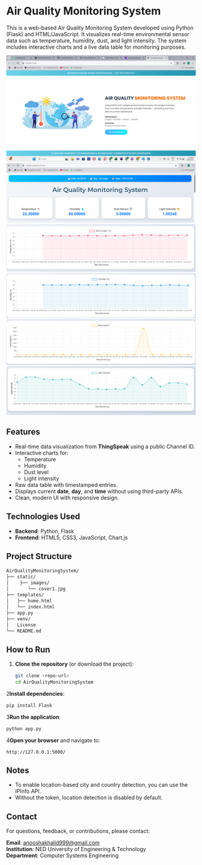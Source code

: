 # Air Quality Monitoring System

This is a web-based Air Quality Monitoring System developed using Python (Flask) and HTML/JavaScript. It visualizes real-time environmental sensor data such as temperature, humidity, dust, and light intensity. The system includes interactive charts and a live data table for monitoring purposes.

![Index](READMEimages/dashboard-preview.png)
![Temperature](READMEimages/dashboard.png)
![Dust](READMEimages/temperature-graph.png)
![Light](READMEimages/humidity-graph.png)
![Humidity](READMEimages/dust-graph.png)
![Raw Data Table](READMEimages/light.png)




## Features

- Real-time data visualization from **ThingSpeak** using a public Channel ID.
- Interactive charts for:
  - Temperature
  - Humidity
  - Dust level
  - Light intensity
- Raw data table with timestamped entries.
- Displays current **date**, **day**, and **time** without using third-party APIs.
- Clean, modern UI with responsive design.


## Technologies Used

- **Backend**: Python, Flask
- **Frontend**: HTML5, CSS3, JavaScript, Chart.js


## Project Structure

```
AirQualityMonitoringSystem/
├── static/
│    ├── images/
│       └── cover1.jpg
├── templates/
│   ├── home.html
│   └── index.html
├── app.py
├── venv/
│   License
└── README.md
```


## How to Run

1. **Clone the repository** (or download the project):
   ```bash
   git clone <repo-url>
   cd AirQualityMonitoringSystem
   ```

2**Install dependencies**:
   ```bash
   pip install Flask
   ```

3**Run the application**:
   ```bash
   python app.py
   ```

4**Open your browser** and navigate to:
   ```
   http://127.0.0.1:5000/
   ```


## Notes

- To enable location-based city and country detection, you can use the IPInfo API.
- Without the token, location detection is disabled by default.


## Contact

For questions, feedback, or contributions, please contact:

**Email**: anooshakhalid999@gmail.com  
**Institution**: NED University of Engineering & Technology  
**Department**: Computer Systems Engineering
